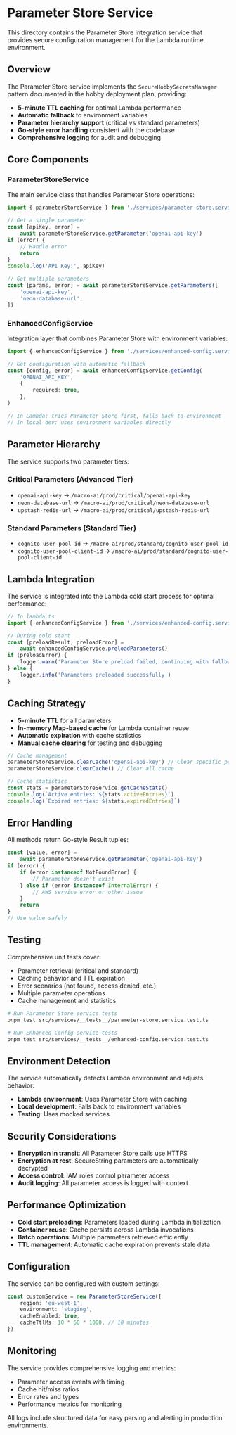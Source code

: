 # Parameter Store Service

This directory contains the Parameter Store integration service that provides secure configuration management for the Lambda
runtime environment.

## Overview

The Parameter Store service implements the `SecureHobbySecretsManager` pattern documented in the hobby deployment plan, providing:

- **5-minute TTL caching** for optimal Lambda performance
- **Automatic fallback** to environment variables
- **Parameter hierarchy support** (critical vs standard parameters)
- **Go-style error handling** consistent with the codebase
- **Comprehensive logging** for audit and debugging

## Core Components

### ParameterStoreService

The main service class that handles Parameter Store operations:

```typescript
import { parameterStoreService } from './services/parameter-store.service.ts'

// Get a single parameter
const [apiKey, error] =
	await parameterStoreService.getParameter('openai-api-key')
if (error) {
	// Handle error
	return
}
console.log('API Key:', apiKey)

// Get multiple parameters
const [params, error] = await parameterStoreService.getParameters([
	'openai-api-key',
	'neon-database-url',
])
```

### EnhancedConfigService

Integration layer that combines Parameter Store with environment variables:

```typescript
import { enhancedConfigService } from './services/enhanced-config.service.ts'

// Get configuration with automatic fallback
const [config, error] = await enhancedConfigService.getConfig(
	'OPENAI_API_KEY',
	{
		required: true,
	},
)

// In Lambda: tries Parameter Store first, falls back to environment
// In local dev: uses environment variables directly
```

## Parameter Hierarchy

The service supports two parameter tiers:

### Critical Parameters (Advanced Tier)

- `openai-api-key` → `/macro-ai/prod/critical/openai-api-key`
- `neon-database-url` → `/macro-ai/prod/critical/neon-database-url`
- `upstash-redis-url` → `/macro-ai/prod/critical/upstash-redis-url`

### Standard Parameters (Standard Tier)

- `cognito-user-pool-id` → `/macro-ai/prod/standard/cognito-user-pool-id`
- `cognito-user-pool-client-id` → `/macro-ai/prod/standard/cognito-user-pool-client-id`

## Lambda Integration

The service is integrated into the Lambda cold start process for optimal performance:

```typescript
// In lambda.ts
import { enhancedConfigService } from './services/enhanced-config.service.ts'

// During cold start
const [preloadResult, preloadError] =
	await enhancedConfigService.preloadParameters()
if (preloadError) {
	logger.warn('Parameter Store preload failed, continuing with fallbacks')
} else {
	logger.info('Parameters preloaded successfully')
}
```

## Caching Strategy

- **5-minute TTL** for all parameters
- **In-memory Map-based cache** for Lambda container reuse
- **Automatic expiration** with cache statistics
- **Manual cache clearing** for testing and debugging

```typescript
// Cache management
parameterStoreService.clearCache('openai-api-key') // Clear specific parameter
parameterStoreService.clearCache() // Clear all cache

// Cache statistics
const stats = parameterStoreService.getCacheStats()
console.log(`Active entries: ${stats.activeEntries}`)
console.log(`Expired entries: ${stats.expiredEntries}`)
```

## Error Handling

All methods return Go-style Result tuples:

```typescript
const [value, error] =
	await parameterStoreService.getParameter('openai-api-key')
if (error) {
	if (error instanceof NotFoundError) {
		// Parameter doesn't exist
	} else if (error instanceof InternalError) {
		// AWS service error or other issue
	}
	return
}
// Use value safely
```

## Testing

Comprehensive unit tests cover:

- Parameter retrieval (critical and standard)
- Caching behavior and TTL expiration
- Error scenarios (not found, access denied, etc.)
- Multiple parameter operations
- Cache management and statistics

```bash
# Run Parameter Store service tests
pnpm test src/services/__tests__/parameter-store.service.test.ts

# Run Enhanced Config service tests
pnpm test src/services/__tests__/enhanced-config.service.test.ts
```

## Environment Detection

The service automatically detects Lambda environment and adjusts behavior:

- **Lambda environment**: Uses Parameter Store with caching
- **Local development**: Falls back to environment variables
- **Testing**: Uses mocked services

## Security Considerations

- **Encryption in transit**: All Parameter Store calls use HTTPS
- **Encryption at rest**: SecureString parameters are automatically decrypted
- **Access control**: IAM roles control parameter access
- **Audit logging**: All parameter access is logged with context

## Performance Optimization

- **Cold start preloading**: Parameters loaded during Lambda initialization
- **Container reuse**: Cache persists across Lambda invocations
- **Batch operations**: Multiple parameters retrieved efficiently
- **TTL management**: Automatic cache expiration prevents stale data

## Configuration

The service can be configured with custom settings:

```typescript
const customService = new ParameterStoreService({
	region: 'eu-west-1',
	environment: 'staging',
	cacheEnabled: true,
	cacheTtlMs: 10 * 60 * 1000, // 10 minutes
})
```

## Monitoring

The service provides comprehensive logging and metrics:

- Parameter access events with timing
- Cache hit/miss ratios
- Error rates and types
- Performance metrics for monitoring

All logs include structured data for easy parsing and alerting in production environments.
